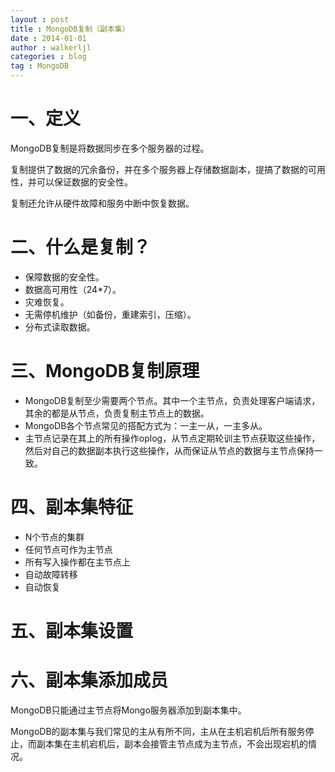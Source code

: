```yaml
---
layout : post
title : MongoDB复制（副本集）
date : 2014-01-01
author : walkerljl
categories : blog
tag : MongoDB
---
```

# 一、定义
MongoDB复制是将数据同步在多个服务器的过程。

复制提供了数据的冗余备份，并在多个服务器上存储数据副本，提搞了数据的可用性，并可以保证数据的安全性。

复制还允许从硬件故障和服务中断中恢复数据。

# 二、什么是复制？
- 保障数据的安全性。
- 数据高可用性（24*7）。
- 灾难恢复。
- 无需停机维护（如备份，重建索引，压缩）。
- 分布式读取数据。

# 三、MongoDB复制原理
- MongoDB复制至少需要两个节点。其中一个主节点，负责处理客户端请求，其余的都是从节点，负责复制主节点上的数据。
- MongoDB各个节点常见的搭配方式为：一主一从，一主多从。
- 主节点记录在其上的所有操作oplog，从节点定期轮训主节点获取这些操作，然后对自己的数据副本执行这些操作，从而保证从节点的数据与主节点保持一致。

# 四、副本集特征
- N个节点的集群
- 任何节点可作为主节点
- 所有写入操作都在主节点上
- 自动故障转移
- 自动恢复

# 五、副本集设置

# 六、副本集添加成员
MongoDB只能通过主节点将Mongo服务器添加到副本集中。

MongoDB的副本集与我们常见的主从有所不同，主从在主机宕机后所有服务停止，而副本集在主机宕机后，副本会接管主节点成为主节点，不会出现宕机的情况。